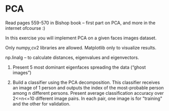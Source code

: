 # PCA

Read pages 559-570 in Bishop book – first part on PCA, and more in the internet ofcourse :) 

In this exercise you will implement PCA on a given faces images dataset.

Only numpy,cv2 libraries are allowed. Matplotlib only to visualize results.
 
np.linalg – to calculate distances, eigenvalues and eigenvectors.

1.	Present 5 most dominant eigenfaces spreading the data (“ghost images”)

2.	Build a classifier using the PCA decomposition. This classifier receives an image of 1 person and outputs the index of the most-probable person among n different persons. Present average classification accuracy over 2<=n<=10 different image pairs. In each pair, one image is for "training" and the other for validation.



